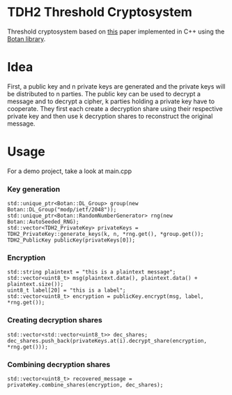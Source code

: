 # TDH2 Threshold Cryptosystem

Threshold cryptosystem based on [this](https://www.shoup.net/papers/thresh1.pdf) paper implemented in C++ using the [Botan library](https://github.com/randombit/botan). 

# Idea
First, a public key and n private keys are generated and the private keys will be distributed to n parties. The public key can be used to decrypt a message and to decrypt a cipher, k parties holding a private key have to cooperate. They first each create a decryption share using their respective private key and then use k decryption shares to reconstruct the original message.

# Usage
For a demo project, take a look at main.cpp

### Key generation
    std::unique_ptr<Botan::DL_Group> group(new Botan::DL_Group("modp/ietf/2048")); 
    std::unique_ptr<Botan::RandomNumberGenerator> rng(new Botan::AutoSeeded_RNG);
    std::vector<TDH2_PrivateKey> privateKeys = TDH2_PrivateKey::generate_keys(k, n, *rng.get(), *group.get());
    TDH2_PublicKey publicKey(privateKeys[0]);

### Encryption
    std::string plaintext = "this is a plaintext message";
    std::vector<uint8_t> msg(plaintext.data(), plaintext.data() + plaintext.size());
    uint8_t label[20] = "this is a label";
    std::vector<uint8_t> encryption = publicKey.encrypt(msg, label, *rng.get());

### Creating decryption shares
    std::vector<std::vector<uint8_t>> dec_shares;
    dec_shares.push_back(privateKeys.at(i).decrypt_share(encryption, *rng.get()));
    
### Combining decryption shares
    std::vector<uint8_t> recovered_message = privateKey.combine_shares(encryption, dec_shares);
